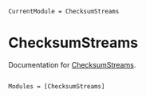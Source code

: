 ```@meta
CurrentModule = ChecksumStreams
```

# ChecksumStreams

Documentation for [ChecksumStreams](https://github.com/reallyasi9/ChecksumStreams.jl).

```@index
```

```@autodocs
Modules = [ChecksumStreams]
```

